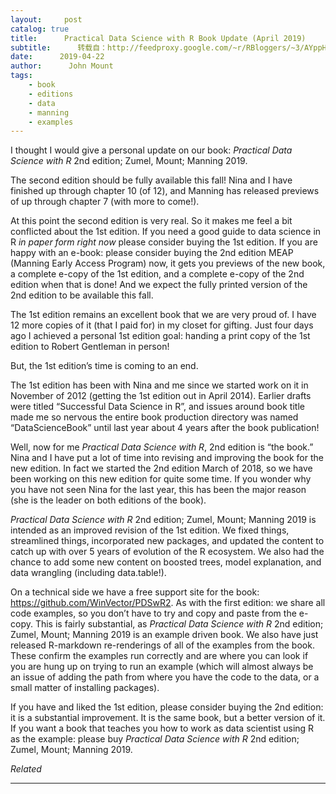 ```yaml
---
layout:     post
catalog: true
title:      Practical Data Science with R Book Update (April 2019)
subtitle:      转载自：http://feedproxy.google.com/~r/RBloggers/~3/AYppHYXziu4/
date:      2019-04-22
author:      John Mount
tags:
    - book
    - editions
    - data
    - manning
    - examples
---
```






I thought I would give a personal update on our book: *Practical Data Science with R* 2nd edition; Zumel, Mount; Manning 2019.




The second edition should be fully available this fall! Nina and I have finished up through chapter 10 (of 12), and Manning has released previews of up through chapter 7 (with more to come!).

At this point the second edition is very real. So it makes me feel a bit conflicted about the 1st edition. If you need a good guide to data science in R *in paper form right now* please consider buying the 1st edition. If you are happy with an e-book: please consider buying the 2nd edition MEAP (Manning Early Access Program) now, it gets you previews of the new book, a complete e-copy of the 1st edition, and a complete e-copy of the 2nd edition when that is done! And we expect the fully printed version of the 2nd edition to be available this fall.

The 1st edition remains an excellent book that we are very proud of. I have 12 more copies of it (that I paid for) in my closet for gifting. Just four days ago I achieved a personal 1st edition goal: handing a print copy of the 1st edition to Robert Gentleman in person!

But, the 1st edition’s time is coming to an end.

The 1st edition has been with Nina and me since we started work on it in November of 2012 (getting the 1st edition out in April 2014). Earlier drafts were titled “Successful Data Science in R”, and issues around book title made me so nervous the entire book production directory was named “DataScienceBook” until last year about 4 years after the book publication!

Well, now for me *Practical Data Science with R*, 2nd edition is “the book.” Nina and I have put a lot of time into revising and improving the book for the new edition. In fact we started the 2nd edition March of 2018, so we have been working on this new edition for quite some time. If you wonder why you have not seen Nina for the last year, this has been the major reason (she is the leader on both editions of the book).

*Practical Data Science with R* 2nd edition; Zumel, Mount; Manning 2019 is intended as an improved revision of the 1st edition. We fixed things, streamlined things, incorporated new packages, and updated the content to catch up with over 5 years of evolution of the R ecosystem. We also had the chance to add some new content on boosted trees, model explanation, and data wrangling (including data.table!).

On a technical side we have a free support site for the book: https://github.com/WinVector/PDSwR2. As with the first edition: we share all code examples, so you don’t have to try and copy and paste from the e-copy. This is fairly substantial, as *Practical Data Science with R* 2nd edition; Zumel, Mount; Manning 2019 is an example driven book. We also have just released R-markdown re-renderings of all of the examples from the book. These confirm the examples run correctly and are where you can look if you are hung up on trying to run an example (which will almost always be an issue of adding the path from where you have the code to the data, or a small matter of installing packages).

If you have and liked the 1st edition, please consider buying the 2nd edition: it is a substantial improvement. It is the same book, but a better version of it. If you want a book that teaches you how to work as data scientist using R as the example: please buy *Practical Data Science with R* 2nd edition; Zumel, Mount; Manning 2019.


*Related*








---
